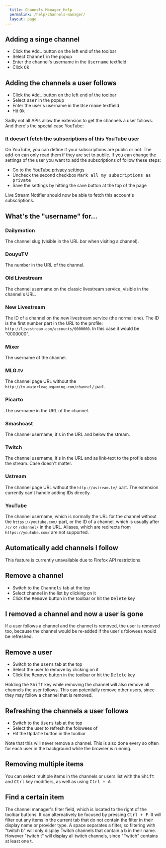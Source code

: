 ```yaml
---
  title: Channels Manager Help
  permalink: /help/channels-manager/
  layout: page
---
```

## Adding a singe channel
 - Click the <samp>Add…</samp> button on the left end of the toolbar
 - Select <samp>Channel</samp> in the popup
 - Enter the channel's username in the <samp>Username</samp> textfield
 - Click <samp>Ok</samp>

## Adding the channels a user follows
 - Click the <samp>Add…</samp> button on the left end of the toolbar
 - Select <samp>User</samp> in the popup
 - Enter the user's username in the <samp>Username</samp> textfield
 - Hit <samp>Ok</samp>

Sadly not all APIs allow the extension to get the channels a user follows. And there's the special case YouTube:

### It doesn't fetch the subscriptions of this YouTube user
On YouTube, you can define if your subscriptions are public or not. The add-on can only read them if they are set to public.
If you can change the settings of the user you want to add the subscriptions of follow these steps:

 - Go to the [YouTube privacy settings](https://www.youtube.com/account_privacy)
 - Uncheck the second checkbox <samp>Mark all my subscriptions as private</samp>
 - Save the settings by hitting the save button at the top of the page

Live Stream Notifier should now be able to fetch this account's subscriptions.

## What's the "username" for…

### Dailymotion
The channel slug (visible in the URL bar when visiting a channel).

### DouyuTV
The number in the URL of the channel.

### Old Livestream
The channel username on the classic livestream service, visible in the channel's URL.

### New Livestream
The ID of a channel on the new livestream service (the normal one). The ID is the first number part in the URL to the profile: `http://livestream.com/accounts/0000000`. In this case it would be "0000000".

### Mixer
The username of the channel.

### MLG.tv
The channel page URL without the `http://tv.majorleaguegaming.com/channel/` part.

### Picarto
The username in the URL of the channel.

### Smashcast
The channel username, it's in the URL and below the stream.

### Twitch
The channel username, it's in the URL and as link-text to the profile above the stream. Case doesn't matter.

### Ustream
The channel page URL without the `http://ustream.tv/` part. The extension currently can't handle adding IDs directly.

### YouTube
The channel username, which is normally the URL for the channel without the `https://youtube.com/` part, or the ID of a channel, which is usually after `/c/` or `/channel/` in the URL. Aliases, which are redirects from `https://youtube.com/` are not supported.

## Automatically add channels I follow
This feature is currently unavailable due to Firefox API restrictions.

<!-- - Switch to the <samp>Users</samp> tab at the top
 - Click the <samp>Auto add</samp> button

Note that this currently only works with Twitch, Mixer and Smashcast due to API restrictions with the other providers.-->

## Remove a channel
 - Switch to the <samp>Channels</samp> tab at the top
 - Select channel in the list by clicking on it
 - Click the <samp>Remove</samp> button in the toolbar or hit the <kbd class="single">Delete</kbd> key

## I removed a channel and now a user is gone
If a user follows a channel and the channel is removed, the user is removed too, because the channel would be re-added if the user's folowees would be refreshed.

## Remove a user
 - Switch to the <samp>Users</samp> tab at the top
 - Select the user to remove by clicking on it
 - Click the <samp>Remove</samp> button in the toolbar or hit the <kbd class="single">Delete</kbd> key
 
Holding the <kbd class="single">Shift</kbd> key while removing the channel will also remove all channels the user follows. This can potentially remove other users, since they may follow a channel that is removed.

## Refreshing the channels a user follows
 - Switch to the <samp>Users</samp> tab at the top
 - Select the user to refresh the folowees of
 - Hit the <samp>Update</samp> button in the toolbar

Note that this will never remove a channel. This is also done every so often for each user in the background while the browser is running.

## Removing multiple items
You can select multiple items in the channels or users list with the <kbd class="single">Shift</kbd> and <kbd class="single">Ctrl</kbd> key modifiers, as well as using <kbd><kbd>Ctrl</kbd> + <kbd>A</kbd></kbd>.

## Find a certain item
The channel manager's filter field, which is located to the right of the toolbar buttons. It can alternatively be focused by pressing <kbd><kbd>Ctrl</kbd> + <kbd>F</kbd></kbd>. It will filter out any items in the current tab that do not contain the filter in their display name or provider type. A space separates a filter, so filtering with "twitch b" will only display Twitch channels that contain a b in their name. However "twitch t" will display all twitch channels, since "Twitch" contains at least one t.
